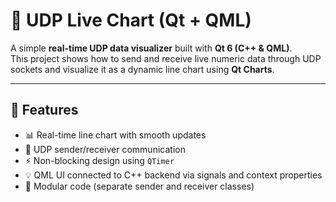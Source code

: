 # 📡 UDP Live Chart (Qt + QML)

A simple **real-time UDP data visualizer** built with **Qt 6 (C++ & QML)**.  
This project shows how to send and receive live numeric data through UDP sockets and visualize it as a dynamic line chart using **Qt Charts**.

---

## 🚀 Features

- 📊 Real-time line chart with smooth updates  
- 📡 UDP sender/receiver communication  
- ⚡ Non-blocking design using `QTimer`  
- 💡 QML UI connected to C++ backend via signals and context properties  
- 🧩 Modular code (separate sender and receiver classes)



